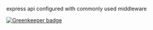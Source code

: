 express api configured with commonly used middleware

[![Greenkeeper badge](https://badges.greenkeeper.io/patrickleet/express-api-common.svg)](https://greenkeeper.io/)